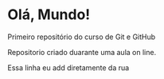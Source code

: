 # Olá, Mundo! 
 Primeiro repositório do curso de Git e GitHub

 Repositorio criado duarante uma aula on line. 
 
 Essa linha eu add diretamente da rua 
